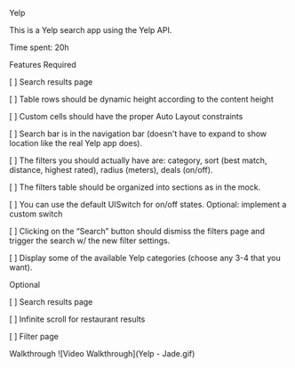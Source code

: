 Yelp 

This is a Yelp search app using the Yelp API.

Time spent: 20h

Features
Required

[ ] Search results page

[ ] Table rows should be dynamic height according to the content height

[ ] Custom cells should have the proper Auto Layout constraints

[ ] Search bar is in the navigation bar (doesn't have to expand to show location like the real Yelp app does).

[ ] The filters you should actually have are: category, sort (best match, distance, highest rated), radius (meters), deals (on/off).

[ ] The filters table should be organized into sections as in the mock.

[ ] You can use the default UISwitch for on/off states. Optional: implement a custom switch

[ ] Clicking on the “Search” button should dismiss the filters page and trigger the search w/ the new filter settings.

[ ] Display some of the available Yelp categories (choose any 3-4 that you want).

Optional

[ ] Search results page

[ ] Infinite scroll for restaurant results


[ ] Filter page


Walkthrough
![Video Walkthrough](Yelp - Jade.gif)
